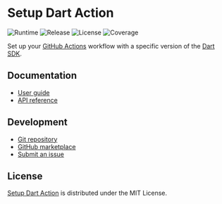 # Setup Dart Action
![Runtime](https://badgen.net/badge/node/%3E%3D16.0.0/green) ![Release](https://badgen.net/badge/action/v2.0.0/blue) ![License](https://badgen.net/badge/license/MIT/blue) ![Coverage](https://badgen.net/coveralls/c/github/cedx/setup-dart)

Set up your [GitHub Actions](https://github.com/features/actions) workflow with a specific version of the [Dart SDK](https://dart.dev/tools/sdk).

## Documentation
- [User guide](https://github.com/cedx/setup-dart/wiki)
- [API reference](https://cedx.github.io/setup-dart)

## Development
- [Git repository](https://github.com/cedx/setup-dart)
- [GitHub marketplace](https://github.com/marketplace/actions/setup-dart)
- [Submit an issue](https://github.com/cedx/setup-dart/issues)

## License
[Setup Dart Action](https://github.com/cedx/setup-dart) is distributed under the MIT License.
